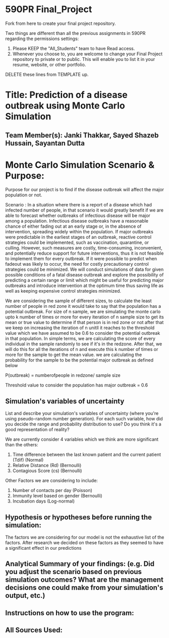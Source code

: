 # 590PR Final_Project
Fork from here to create your final project repository.

Two things are different than all the previous assignments in 590PR regarding the permissions settings:

1. Please KEEP the "All_Students" team to have Read access.  
2. Whenever you choose to, you are welcome to change your Final Project repository to private or to public.  This will enable you to list it in your resume, website, or other portfolio.

DELETE these lines from TEMPLATE up.

# Title: Prediction of a disease outbreak using Monte Carlo Simulation

## Team Member(s): Janki Thakkar, Sayed Shazeb Hussain, Sayantan Dutta

# Monte Carlo Simulation Scenario & Purpose:
Purpose for our project is to find if the disease outbreak will affect the major population or not.

Scenario :
In a situation where there is a report of a disease which had infected number of people, in that scenario it would greatly benefit if we are able to forecast whether outbreaks of infectious disease will be major among a population. Infectious disease outbreaks have a reasonable chance of either fading out at an early stage or, in the absence of intervention, spreading widely within the population.
If major outbreaks were predictable in the earliest stages of an outbreak, reactive control strategies could be implemented, such as vaccination, quarantine, or culling. However, such measures are costly, time-consuming, inconvenient, and potentially reduce support for future interventions, thus it is not feasible to implement them for every outbreak.
If it were possible to predict when fadeout was likely to occur, the need for costly precautionary control strategies could be minimized.
We will conduct simulations of data for given possible conditions of a fatal disease outbreak and explore the possibility of predicting a certain range or limit which might be useful for predicting major outbreaks and introduce intervention at the optimum time thus saving life as well as keeping expensive control strategies minimized.

We are considering the sample of different sizes, to calculate the least number of people in red zone it would take to say that the population has a potential outbreak.
For size of n sample, we are simulating the monte carlo upto k number of times or more for every iteration of n sample size to get its mean or true value to determine if that person is
in red zone or not after that we keep on increasing the iteration of n unitll it reaches to the threshold value which we have assumed to be 0.6 to consider the potential outbreak in 
that population.
In simple terms, we are calculating the score of every individual in the sample randomly to see if it's in the redzone. After that, we will do this for all the iterations of n and execute
this k number of times or more for the sample to get the mean value. we are calculating the probability for the sample to be the potential major outbreak as defined below

P(outbreak) = numberofpeople in redzone/ sample size 

Threshold value to consider the population has major outbreak = 0.6

## Simulation's variables of uncertainty
List and describe your simulation's variables of uncertainty (where you're using pseudo-random number generation). For each such variable, how did you decide the range and probability distribution to use?  Do you think it's a good representation of reality?

We are currently consider 4 variables which we think are more significant than the others:
1) Time difference between the last known patient and the current patient (Tdif) (Normal)
2) Relative Distance (Rd) (Bernoulli) 
3) Contagious Score (cs) (Bernoulli)

Other Factors we are considering to include:
1) Number of contacts per day (Poisson)
2) Immunity level based on gender (Bernoulli)
3) Incubation days (Log-normal)


## Hypothesis or hypotheses before running the simulation:
The factors we are considering for our model is not the exhaustive list of the factors. After research we decided on these factors as they seemed to have a significant effect in our predictions

## Analytical Summary of your findings: (e.g. Did you adjust the scenario based on previous simulation outcomes?  What are the management decisions one could make from your simulation's output, etc.)

## Instructions on how to use the program:

## All Sources Used:
